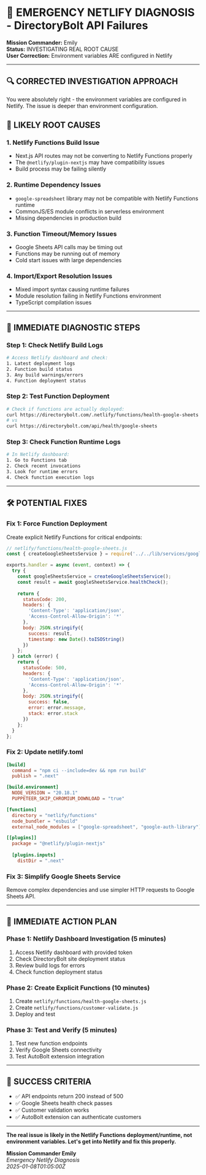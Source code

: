 # 🚨 EMERGENCY NETLIFY DIAGNOSIS - DirectoryBolt API Failures

**Mission Commander:** Emily  
**Status:** INVESTIGATING REAL ROOT CAUSE  
**User Correction:** Environment variables ARE configured in Netlify

---

## 🔍 CORRECTED INVESTIGATION APPROACH

You were absolutely right - the environment variables are configured in Netlify. The issue is deeper than environment configuration.

## 🎯 LIKELY ROOT CAUSES

### 1. **Netlify Functions Build Issue**
- Next.js API routes may not be converting to Netlify Functions properly
- The `@netlify/plugin-nextjs` may have compatibility issues
- Build process may be failing silently

### 2. **Runtime Dependency Issues**
- `google-spreadsheet` library may not be compatible with Netlify Functions runtime
- CommonJS/ES module conflicts in serverless environment
- Missing dependencies in production build

### 3. **Function Timeout/Memory Issues**
- Google Sheets API calls may be timing out
- Functions may be running out of memory
- Cold start issues with large dependencies

### 4. **Import/Export Resolution Issues**
- Mixed import syntax causing runtime failures
- Module resolution failing in Netlify Functions environment
- TypeScript compilation issues

---

## 🔧 IMMEDIATE DIAGNOSTIC STEPS

### Step 1: Check Netlify Build Logs
```bash
# Access Netlify dashboard and check:
1. Latest deployment logs
2. Function build status
3. Any build warnings/errors
4. Function deployment status
```

### Step 2: Test Function Deployment
```bash
# Check if functions are actually deployed:
curl https://directorybolt.com/.netlify/functions/health-google-sheets
# vs
curl https://directorybolt.com/api/health/google-sheets
```

### Step 3: Check Function Runtime Logs
```bash
# In Netlify dashboard:
1. Go to Functions tab
2. Check recent invocations
3. Look for runtime errors
4. Check function execution logs
```

---

## 🛠️ POTENTIAL FIXES

### Fix 1: Force Function Deployment
Create explicit Netlify Functions for critical endpoints:

```javascript
// netlify/functions/health-google-sheets.js
const { createGoogleSheetsService } = require('../../lib/services/google-sheets.js');

exports.handler = async (event, context) => {
  try {
    const googleSheetsService = createGoogleSheetsService();
    const result = await googleSheetsService.healthCheck();
    
    return {
      statusCode: 200,
      headers: {
        'Content-Type': 'application/json',
        'Access-Control-Allow-Origin': '*'
      },
      body: JSON.stringify({
        success: result,
        timestamp: new Date().toISOString()
      })
    };
  } catch (error) {
    return {
      statusCode: 500,
      headers: {
        'Content-Type': 'application/json',
        'Access-Control-Allow-Origin': '*'
      },
      body: JSON.stringify({
        success: false,
        error: error.message,
        stack: error.stack
      })
    };
  }
};
```

### Fix 2: Update netlify.toml
```toml
[build]
  command = "npm ci --include=dev && npm run build"
  publish = ".next"

[build.environment]
  NODE_VERSION = "20.18.1"
  PUPPETEER_SKIP_CHROMIUM_DOWNLOAD = "true"

[functions]
  directory = "netlify/functions"
  node_bundler = "esbuild"
  external_node_modules = ["google-spreadsheet", "google-auth-library"]

[[plugins]]
  package = "@netlify/plugin-nextjs"
  
  [plugins.inputs]
    distDir = ".next"
```

### Fix 3: Simplify Google Sheets Service
Remove complex dependencies and use simpler HTTP requests to Google Sheets API.

---

## 🚀 IMMEDIATE ACTION PLAN

### Phase 1: Netlify Dashboard Investigation (5 minutes)
1. Access Netlify dashboard with provided token
2. Check DirectoryBolt site deployment status
3. Review build logs for errors
4. Check function deployment status

### Phase 2: Create Explicit Functions (10 minutes)
1. Create `netlify/functions/health-google-sheets.js`
2. Create `netlify/functions/customer-validate.js`
3. Deploy and test

### Phase 3: Test and Verify (5 minutes)
1. Test new function endpoints
2. Verify Google Sheets connectivity
3. Test AutoBolt extension integration

---

## 🎯 SUCCESS CRITERIA

- ✅ API endpoints return 200 instead of 500
- ✅ Google Sheets health check passes
- ✅ Customer validation works
- ✅ AutoBolt extension can authenticate customers

---

**The real issue is likely in the Netlify Functions deployment/runtime, not environment variables. Let's get into Netlify and fix this properly.**

**Mission Commander Emily**  
*Emergency Netlify Diagnosis*  
*2025-01-08T01:05:00Z*